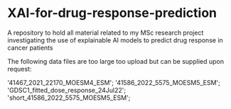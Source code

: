 # XAI-for-drug-response-prediction
A repository to hold all material related to my MSc research project investigating the use of explainable AI models to predict drug response in cancer patients

The following data files are too large too upload but can be supplied upon request:

  '41467_2021_22170_MOESM4_ESM';
  '41586_2022_5575_MOESM5_ESM';
  'GDSC1_fitted_dose_response_24Jul22';
  'short_41586_2022_5575_MOESM5_ESM';
